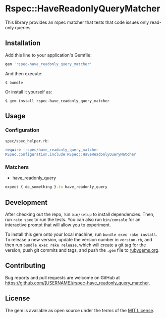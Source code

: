 # Rspec::HaveReadonlyQueryMatcher

This library provides an rspec matcher that tests that code issues only read-only queries.

## Installation

Add this line to your application's Gemfile:

```ruby
gem 'rspec-have_readonly_query_matcher'
```

And then execute:

    $ bundle

Or install it yourself as:

    $ gem install rspec-have_readonly_query_matcher

## Usage

### Configuration

`spec/spec_helper.rb`:
```ruby
require 'rspec/have_readonly_query_matcher
RSpec.configuration.include RSpec::HaveReadonlyQueryMatcher
```

### Matchers

- have_readonly_query

```ruby
expect { do_something }.to have_readonly_query
```

## Development

After checking out the repo, run `bin/setup` to install dependencies. Then, run `rake spec` to run the tests. You can also run `bin/console` for an interactive prompt that will allow you to experiment.

To install this gem onto your local machine, run `bundle exec rake install`. To release a new version, update the version number in `version.rb`, and then run `bundle exec rake release`, which will create a git tag for the version, push git commits and tags, and push the `.gem` file to [rubygems.org](https://rubygems.org).

## Contributing

Bug reports and pull requests are welcome on GitHub at https://github.com/[USERNAME]/rspec-have_readonly_query_matcher.

## License

The gem is available as open source under the terms of the [MIT License](https://opensource.org/licenses/MIT).
